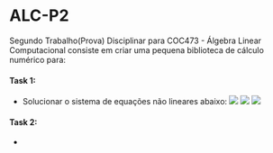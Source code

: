 # ALC-P2
Segundo Trabalho(Prova) Disciplinar para COC473 - Álgebra Linear Computacional consiste em criar uma pequena biblioteca de cálculo numérico para: 

#### **Task 1:** 
- Solucionar o sistema de equações não lineares abaixo:
  <img src="https://render.githubusercontent.com/render/math?math=x_{1,2} = 2c_{3}^2 %2B c_{2}^2 %2B 6c_{4}^2 = 1.0">
  <img src="https://render.githubusercontent.com/render/math?math=x_{1,2} = 8c_{3}^3 %2B 6c_{3}c_{2}^2 %2B 36 c_{3}c_{2}c_{4} %2B 108c_{3}c_{4}^2 = \theta_{1}">
  <img src="https://render.githubusercontent.com/render/math?math=x_{1,2} = 60c_{3}^4 %2B 60c_{3}^2c_{2}^2 %2B 576c_{3}^2c_{3}c_{4} %2B 2232c_{3}^2c_{4}^2 %2B 252c_{4}^2c_{2}^2 %2B 1296c_{4}^3c_{2} %2B 3348c_{4}^4 %2B 24c_{2}^3c_4 %2B 3c_{2} = \theta_{2}">
  
  
  

#### **Task 2:**
- 
